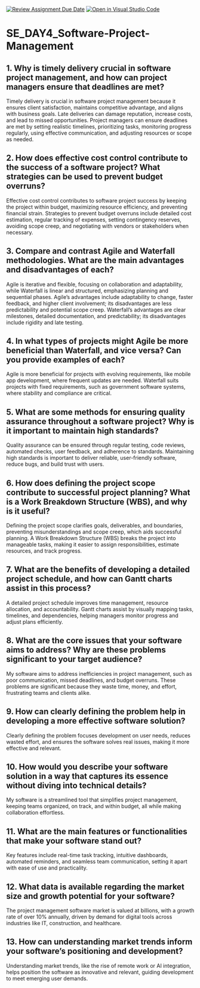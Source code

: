 [![Review Assignment Due Date](https://classroom.github.com/assets/deadline-readme-button-22041afd0340ce965d47ae6ef1cefeee28c7c493a6346c4f15d667ab976d596c.svg)](https://classroom.github.com/a/9pw6JKcu)
[![Open in Visual Studio Code](https://classroom.github.com/assets/open-in-vscode-2e0aaae1b6195c2367325f4f02e2d04e9abb55f0b24a779b69b11b9e10269abc.svg)](https://classroom.github.com/online_ide?assignment_repo_id=18534496&assignment_repo_type=AssignmentRepo)
# SE_DAY4_Software-Project-Management
## 1. Why is timely delivery crucial in software project management, and how can project managers ensure that deadlines are met?
Timely delivery is crucial in software project management because it ensures client satisfaction, maintains competitive advantage, and aligns with business goals. Late deliveries can damage reputation, increase costs, and lead to missed opportunities. Project managers can ensure deadlines are met by setting realistic timelines, prioritizing tasks, monitoring progress regularly, using effective communication, and adjusting resources or scope as needed.
## 2. How does effective cost control contribute to the success of a software project? What strategies can be used to prevent budget overruns?
Effective cost control contributes to software project success by keeping the project within budget, maximizing resource efficiency, and preventing financial strain. Strategies to prevent budget overruns include detailed cost estimation, regular tracking of expenses, setting contingency reserves, avoiding scope creep, and negotiating with vendors or stakeholders when necessary.
## 3. Compare and contrast Agile and Waterfall methodologies. What are the main advantages and disadvantages of each?
Agile is iterative and flexible, focusing on collaboration and adaptability, while Waterfall is linear and structured, emphasizing planning and sequential phases. Agile’s advantages include adaptability to change, faster feedback, and higher client involvement; its disadvantages are less predictability and potential scope creep. Waterfall’s advantages are clear milestones, detailed documentation, and predictability; its disadvantages include rigidity and late testing.
## 4. In what types of projects might Agile be more beneficial than Waterfall, and vice versa? Can you provide examples of each?
Agile is more beneficial for projects with evolving requirements, like mobile app development, where frequent updates are needed. Waterfall suits projects with fixed requirements, such as government software systems, where stability and compliance are critical.
## 5. What are some methods for ensuring quality assurance throughout a software project? Why is it important to maintain high standards?
Quality assurance can be ensured through regular testing, code reviews, automated checks, user feedback, and adherence to standards. Maintaining high standards is important to deliver reliable, user-friendly software, reduce bugs, and build trust with users.
## 6. How does defining the project scope contribute to successful project planning? What is a Work Breakdown Structure (WBS), and why is it useful?
Defining the project scope clarifies goals, deliverables, and boundaries, preventing misunderstandings and scope creep, which aids successful planning. A Work Breakdown Structure (WBS) breaks the project into manageable tasks, making it easier to assign responsibilities, estimate resources, and track progress.
## 7. What are the benefits of developing a detailed project schedule, and how can Gantt charts assist in this process?
A detailed project schedule improves time management, resource allocation, and accountability. Gantt charts assist by visually mapping tasks, timelines, and dependencies, helping managers monitor progress and adjust plans efficiently.
## 8. What are the core issues that your software aims to address? Why are these problems significant to your target audience?
My software aims to address inefficiencies in project management, such as poor communication, missed deadlines, and budget overruns. These problems are significant because they waste time, money, and effort, frustrating teams and clients alike.
## 9. How can clearly defining the problem help in developing a more effective software solution?
Clearly defining the problem focuses development on user needs, reduces wasted effort, and ensures the software solves real issues, making it more effective and relevant.
## 10. How would you describe your software solution in a way that captures its essence without diving into technical details?
My software is a streamlined tool that simplifies project management, keeping teams organized, on track, and within budget, all while making collaboration effortless.
## 11. What are the main features or functionalities that make your software stand out?
Key features include real-time task tracking, intuitive dashboards, automated reminders, and seamless team communication, setting it apart with ease of use and practicality.
## 12. What data is available regarding the market size and growth potential for your software?
The project management software market is valued at billions, with a growth rate of over 10% annually, driven by demand for digital tools across industries like IT, construction, and healthcare.
## 13. How can understanding market trends inform your software’s positioning and development?
Understanding market trends, like the rise of remote work or AI integration, helps position the software as innovative and relevant, guiding development to meet emerging user demands.
